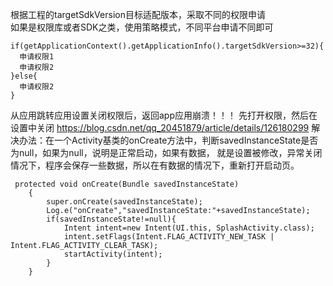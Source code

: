 根据工程的targetSdkVersion目标适配版本，采取不同的权限申请  
如果是权限库或者SDK之类，使用策略模式，不同平台申请不同即可
```
if(getApplicationContext().getApplicationInfo().targetSdkVersion>=32){
  申请权限1
  申请权限2
}else{
  申请权限2
}
```


从应用跳转应用设置关闭权限后，返回app应用崩溃！！！   先打开权限，然后在设置中关闭
https://blog.csdn.net/qq_20451879/article/details/126180299
解决办法：在一个Activity基类的onCreate方法中，判断savedInstanceState是否为null，如果为null，说明是正常启动，如果有数据，
就是设置被修改，异常关闭情况下，程序会保存一些数据，所以在有数据的情况下，重新打开启动页。
```
 protected void onCreate(Bundle savedInstanceState)
    {
        super.onCreate(savedInstanceState);
        Log.e("onCreate","savedInstanceState:"+savedInstanceState);
        if(savedInstanceState!=null){
            Intent intent=new Intent(UI.this, SplashActivity.class);
            intent.setFlags(Intent.FLAG_ACTIVITY_NEW_TASK | Intent.FLAG_ACTIVITY_CLEAR_TASK);
            startActivity(intent);
        }
    }
```